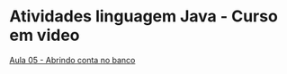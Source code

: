 # Atividades linguagem Java - Curso em video
[Aula 05 - Abrindo conta no banco](https://github.com/leticiadssantos/Atividades-java-curso-em-video/tree/main/Aula05)

